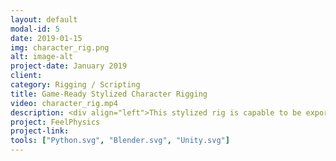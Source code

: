 ```yaml
---
layout: default
modal-id: 5
date: 2019-01-15
img: character_rig.png
alt: image-alt
project-date: January 2019
client: 
category: Rigging / Scripting
title: Game-Ready Stylized Character Rigging
video: character_rig.mp4
description: <div align="left">This stylized rig is capable to be exported to any game engine without being worried about rigging defects or missing humanoid features. No blendshapes are used in this rig</div>
project: FeelPhysics
project-link: 
tools: ["Python.svg", "Blender.svg", "Unity.svg"]
---
```

